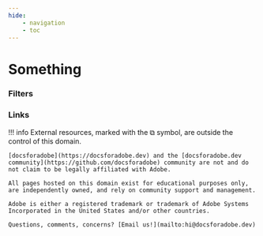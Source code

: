 ```yaml
---
hide:
    - navigation
    - toc
---
```


# Something

### Filters

<div id="filterBtnsTags"></div>
<div id="filterBtnsApps"></div>

### Links

<div id="links" class="grid cards">
  <ul id="linklist" />
</div>

!!! info
    External resources, marked with the &#x29C9; symbol, are outside the control of this domain.

    [docsforadobe](https://docsforadobe.dev) and the [docsforadobe.dev community](https://github.com/docsforadobe) community are not and do not claim to be legally affiliated with Adobe.

    All pages hosted on this domain exist for educational purposes only, are independently owned, and rely on community support and management.

    Adobe is either a registered trademark or trademark of Adobe Systems Incorporated in the United States and/or other countries.

    Questions, comments, concerns? [Email us!](mailto:hi@docsforadobe.dev)
